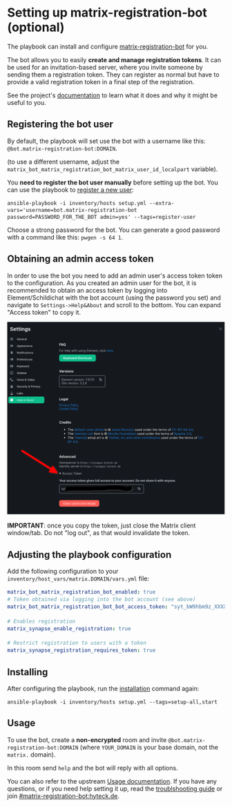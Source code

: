 # Setting up matrix-registration-bot (optional)

The playbook can install and configure [matrix-registration-bot](https://github.com/moan0s/matrix-registration-bot) for you.

The bot allows you to easily **create and manage registration tokens**. It can be used for an invitation-based server,
where you invite someone by sending them a registration token. They can register as normal but have to provide a valid
registration token in a final step  of the registration.

See the project's [documentation](https://github.com/moan0s/matrix-registration-bot#supported-commands) to learn what it
does and why it might be useful to you.


## Registering the bot user

By default, the playbook will set use the bot with a username like this: `@bot.matrix-registration-bot:DOMAIN`.

(to use a different username, adjust the `matrix_bot_matrix_registration_bot_matrix_user_id_localpart` variable).

You **need to register the bot user manually** before setting up the bot. You can use the playbook to [register a new user](registering-users.md):

```
ansible-playbook -i inventory/hosts setup.yml --extra-vars='username=bot.matrix-registration-bot password=PASSWORD_FOR_THE_BOT admin=yes' --tags=register-user
```

Choose a strong password for the bot. You can generate a good password with a command like this: `pwgen -s 64 1`.

## Obtaining an admin access token

In order to use the bot you need to add an admin user's access token token to the configuration. As you created an admin user for the
bot, it is recommended to obtain an access token by logging into Element/Schildichat with the bot account
(using the password you set) and navigate to `Settings->Help&About` and scroll to the bottom.
You can expand "Access token" to copy it.

![Obatining an admin access token with Element](assets/obtain_admin_access_token_element.png)

**IMPORTANT**: once you copy the token, just close the Matrix client window/tab. Do not "log out", as that would invalidate the token.

## Adjusting the playbook configuration

Add the following configuration to your `inventory/host_vars/matrix.DOMAIN/vars.yml` file:

```yaml
matrix_bot_matrix_registration_bot_enabled: true
# Token obtained via logging into the bot account (see above)
matrix_bot_matrix_registration_bot_bot_access_token: "syt_bW9hbm9z_XXXXXXXXXXXXXr_2kuzbE"

# Enables registration
matrix_synapse_enable_registration: true

# Restrict registration to users with a token
matrix_synapse_registration_requires_token: true
```


## Installing

After configuring the playbook, run the [installation](installing.md) command again:

```
ansible-playbook -i inventory/hosts setup.yml --tags=setup-all,start
```


## Usage

To use the bot, create a **non-encrypted** room and invite `@bot.matrix-registration-bot:DOMAIN` (where `YOUR_DOMAIN` is your base domain, not the `matrix.` domain).

In this room send `help` and the bot will reply with all options.

You can also refer to the upstream [Usage documentation](https://github.com/moan0s/matrix-registration-bot#supported-commands).
If you have any questions, or if you need help setting it up, read the [troublshooting guide](https://github.com/moan0s/matrix-registration-bot/blob/main/docs/troubleshooting.md)
or join [#matrix-registration-bot:hyteck.de](https://matrix.to/#/#matrix-registration-bot:hyteck.de).
